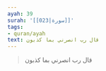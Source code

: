 ```yaml
---
ayah: 39
surah: '[[023|سورة]]'
tags:
- quran/ayah
text: قال رب انصرني بما كذبون
---
```

> قال رب انصرني بما كذبون
